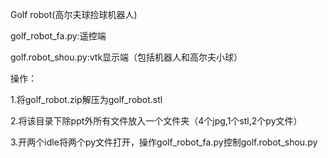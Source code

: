 Golf robot(高尔夫球捡球机器人)

golf_robot_fa.py:遥控端

golf.robot_shou.py:vtk显示端（包括机器人和高尔夫小球）

操作：

1.将golf_robot.zip解压为golf_robot.stl

2.将该目录下除ppt外所有文件放入一个文件夹（4个jpg,1个stl,2个py文件）

3.开两个idle将两个py文件打开，操作golf_robot_fa.py控制golf.robot_shou.py
